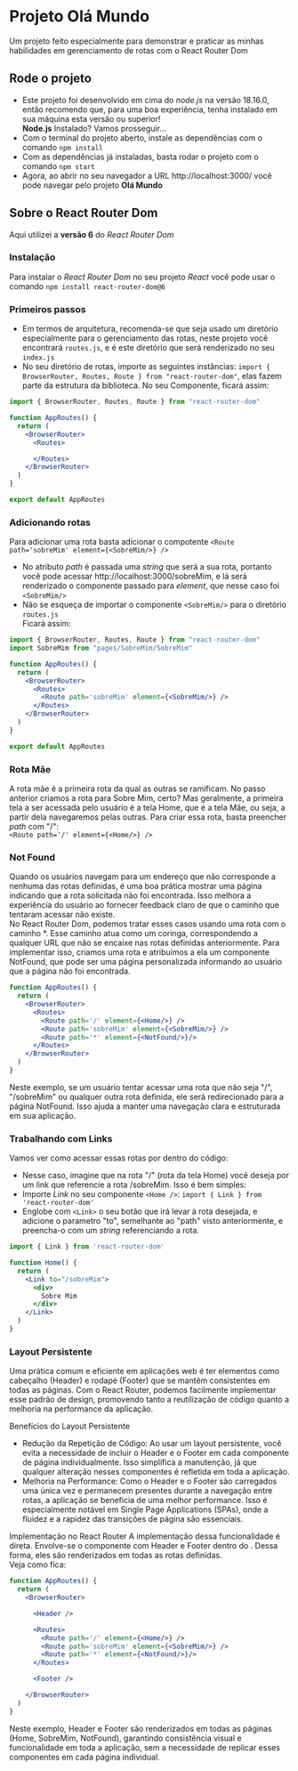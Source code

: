 # Projeto Olá Mundo
Um projeto feito especialmente para demonstrar e praticar as minhas habilidades em gerenciamento de rotas com o React Router Dom

## Rode o projeto
- Este projeto foi desenvolvido em cima do _node.js_ na versão 18.16.0, então recomendo que, para uma boa experiência, tenha instalado em sua máquina esta versão ou superior!  
**Node.js** Instalado? Vamos prosseguir...
- Com o terminal do projeto aberto, instale as dependências com o comando `npm install`
- Com as dependências já instaladas, basta rodar o projeto com o comando `npm start`
- Agora, ao abrir no seu navegador a URL http://localhost:3000/ você pode navegar pelo projeto **Olá Mundo**

## Sobre o React Router Dom
Aqui utilizei a **versão 6** do _React Router Dom_
### Instalação
Para instalar o _React Router Dom_ no seu projeto _React_ você pode usar o comando `npm install react-router-dom@6`

### Primeiros passos
- Em termos de arquitetura, recomenda-se que seja usado um diretório especialmente para o gerenciamento das rotas, neste projeto você encontrará `routes.js`, e é este diretório que será renderizado no seu `index.js`
- No seu diretório de rotas, importe as seguintes instâncias: `import { BrowserRouter, Routes, Route } from "react-router-dom"`, elas fazem parte da estrutura da biblioteca. No seu Componente, ficará assim:
```jsx
import { BrowserRouter, Routes, Route } from "react-router-dom"

function AppRoutes() {
  return (
    <BrowserRouter>
      <Routes>

      </Routes>
    </BrowserRouter>
  )
}

export default AppRoutes
```

### Adicionando rotas
Para adicionar uma rota basta adicionar o compotente `<Route path='sobreMim' element={<SobreMim/>} />`
  - No atributo _path_ é passada uma _string_ que será a sua rota, portanto você pode acessar http://localhost:3000/sobreMim, e lá será renderizado o componente passado para _element_, que nesse caso foi `<SobreMim/>`
  - Não se esqueça de importar o componente `<SobreMim/>` para o diretório `routes.js`  
Ficará assim:
```jsx
import { BrowserRouter, Routes, Route } from "react-router-dom"
import SobreMim from "pages/SobreMim/SobreMim"

function AppRoutes() {
  return (
    <BrowserRouter>
      <Routes>
        <Route path='sobreMim' element={<SobreMim/>} />
      </Routes>
    </BrowserRouter>
  )
}

export default AppRoutes
```
### Rota Mãe
A rota mãe é a primeira rota da qual as outras se ramificam. No passo anterior criamos a rota para Sobre Mim, certo? Mas geralmente, a primeira tela a ser acessada pelo usuário é a tela Home, que é a tela Mãe, ou seja, a partir dela navegaremos pelas outras.
Para criar essa rota, basta preencher _path_ com "/":  
`<Route path='/' element={<Home/>} />`

### Not Found
Quando os usuários navegam para um endereço que não corresponde a nenhuma das rotas definidas, é uma boa prática mostrar uma página indicando que a rota solicitada não foi encontrada. Isso melhora a experiência do usuário ao fornecer feedback claro de que o caminho que tentaram acessar não existe.  
No React Router Dom, podemos tratar esses casos usando uma rota com o caminho *. Esse caminho atua como um coringa, correspondendo a qualquer URL que não se encaixe nas rotas definidas anteriormente. Para implementar isso, criamos uma rota e atribuímos a ela um componente NotFound, que pode ser uma página personalizada informando ao usuário que a página não foi encontrada.

```jsx
function AppRoutes() {
  return (
    <BrowserRouter>
      <Routes>
        <Route path='/' element={<Home/>} />
        <Route path='sobreMim' element={<SobreMim/>} />
        <Route path='*' element={<NotFound/>}/>
      </Routes>
    </BrowserRouter>
  )
}
```
Neste exemplo, se um usuário tentar acessar uma rota que não seja "/", "/sobreMim" ou qualquer outra rota definida, ele será redirecionado para a página NotFound. Isso ajuda a manter uma navegação clara e estruturada em sua aplicação.

### Trabalhando com Links
Vamos ver como acessar essas rotas por dentro do código:
  - Nesse caso, imagine que na rota "/" (rota da tela Home) você deseja por um link que referencie a rota /sobreMim. Isso é bem simples:
  - Importe _Link_ no seu componente `<Home />`: `import { Link } from 'react-router-dom'`
  - Englobe com `<Link>` o seu botão que irá levar à rota desejada, e adicione o parametro "to", semelhante ao "path" visto anteriormente, e preencha-o com um _string_ referenciando a rota.

```jsx
import { Link } from 'react-router-dom'

function Home() {
  return (
    <Link to="/sobreMim">
      <div>
        Sobre Mim
      </div>
    </Link>
  )
}
```

### Layout Persistente
Uma prática comum e eficiente em aplicações web é ter elementos como cabeçalho (Header) e rodapé (Footer) que se mantêm consistentes em todas as páginas. Com o React Router, podemos facilmente implementar esse padrão de design, promovendo tanto a reutilização de código quanto a melhoria na performance da aplicação.

Benefícios do Layout Persistente
- Redução da Repetição de Código: Ao usar um layout persistente, você evita a necessidade de incluir o Header e o Footer em cada componente de página individualmente. Isso simplifica a manutenção, já que qualquer alteração nesses componentes é refletida em toda a aplicação.
- Melhoria na Performance: Como o Header e o Footer são carregados uma única vez e permanecem presentes durante a navegação entre rotas, a aplicação se beneficia de uma melhor performance. Isso é especialmente notável em Single Page Applications (SPAs), onde a fluidez e a rapidez das transições de página são essenciais.

Implementação no React Router
A implementação dessa funcionalidade é direta. Envolve-se o componente <Routes> com Header e Footer dentro do <BrowserRouter>. Dessa forma, eles são renderizados em todas as rotas definidas.  
Veja como fica:

```jsx
function AppRoutes() {
  return (
    <BrowserRouter>

      <Header />

      <Routes>
        <Route path='/' element={<Home/>} />
        <Route path='sobreMim' element={<SobreMim/>} />
        <Route path='*' element={<NotFound/>}/>
      </Routes>

      <Footer />

    </BrowserRouter>
  )
}
```
Neste exemplo, Header e Footer são renderizados em todas as páginas (Home, SobreMim, NotFound), garantindo consistência visual e funcionalidade em toda a aplicação, sem a necessidade de replicar esses componentes em cada página individual.
